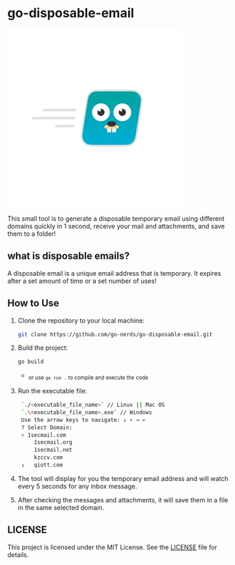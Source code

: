 # go-disposable-email

![GO disposable Email by aavision](https://github.com/go-nerds/go-disposable-email/blob/main/logo.png?raw=true)


This small tool is to generate a disposable temporary email using different domains quickly in 1 second, receive your mail and attachments, and save them to a folder!

## what is disposable emails?
A disposable email is a unique email address that is temporary. It expires after a set amount of time or a set number of uses!

## How to Use

1. Clone the repository to your local machine:
    ```bash
    git clone https://github.com/go-nerds/go-disposable-email.git
    ```

2. Build the project:
   ```bash
   go build
   ```
   - <sub> or use `go run .` to compile and execute the code </sub>
3. Run the executable file: 
   ```bash
    `./<executable_file_name>` // Linux || Mac OS
    `.\<executable_file_name>.exe` // Windows
    Use the arrow keys to navigate: ↓ ↑ → ←
    ? Select Domain:
    > 1secmail.com
        1secmail.org
        1secmail.net
        kzccv.com
    ↓   qiott.com

   ```
4. The tool will display for you the temporary email address and will watch every 5 seconds for any inbox message.
5. After checking the messages and attachments, it will save them in a file in the same selected domain.
## LICENSE

This project is licensed under the MIT License. See the [LICENSE](https://github.com/go-nerds/go-disposable-email/blob/main/LICENSE) file for details.
